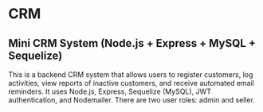 # CRM


## Mini CRM System (Node.js + Express + MySQL + Sequelize)

This is a backend CRM system that allows users to register customers, log activities, view reports of inactive customers, and receive automated email reminders. It uses Node.js, Express, Sequelize (MySQL), JWT authentication, and Nodemailer. There are two user roles: admin and seller.

